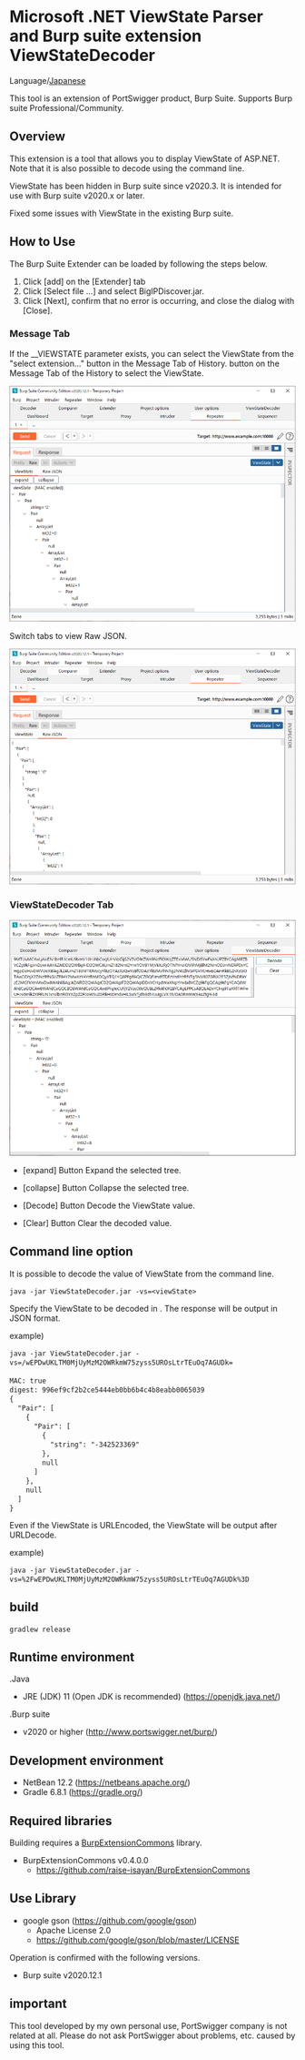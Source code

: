 Microsoft .NET ViewState Parser and Burp suite extension ViewStateDecoder
=============

Language/[Japanese](Readme-ja.md)

This tool is an extension of PortSwigger product, Burp Suite.
Supports Burp suite Professional/Community.


## Overview

This extension is a tool that allows you to display ViewState of ASP.NET.
Note that it is also possible to decode using the command line.

ViewState has been hidden in Burp suite since v2020.3.
It is intended for use with Burp suite v2020.x or later.

Fixed some issues with ViewState in the existing Burp suite.

## How to Use

The Burp Suite Extender can be loaded by following the steps below.

1. Click [add] on the [Extender] tab
2. Click [Select file ...] and select BigIPDiscover.jar.
3. Click [Next], confirm that no error is occurring, and close the dialog with [Close].

### Message Tab

If the __VIEWSTATE parameter exists, you can select the ViewState from the "select extension..." button in the Message Tab of History. button on the Message Tab of the History to select the ViewState.

![ViewState-Tree Tab](/image/ViewState-Tree.png)

Switch tabs to view Raw JSON.

![ViewState-JSON Tab](/image/ViewState-JSON.png)

### ViewStateDecoder Tab

![ViewStateDecoder Tab](/image/ViewStateDecoder.png)

- [expand] Button
    Expand the selected tree.

- [collapse] Button
    Collapse the selected tree.

- [Decode] Button
    Decode the ViewState value.

- [Clear] Button
    Clear the decoded value.

## Command line option

It is possible to decode the value of ViewState from the command line.

```
java -jar ViewStateDecoder.jar -vs=<viewState>
```

Specify the ViewState to be decoded in <viewState>. The response will be output in JSON format.

example)
```
java -jar ViewStateDecoder.jar -vs=/wEPDwUKLTM0MjUyMzM2OWRkmW75zyss5UROsLtrTEuOq7AGUDk=

MAC: true
digest: 996ef9cf2b2ce5444eb0bb6b4c4b8eabb0065039
{
  "Pair": [
    {
      "Pair": [
        {
          "string": "-342523369"
        },
        null
      ]
    },
    null
  ]
}
```

Even if the ViewState is URLEncoded, the ViewState will be output after URLDecode.

example)
```
java -jar ViewStateDecoder.jar -vs=%2FwEPDwUKLTM0MjUyMzM2OWRkmW75zyss5UROsLtrTEuOq7AGUDk%3D
```

## build

```
gradlew release
```

## Runtime environment

.Java
* JRE (JDK) 11 (Open JDK is recommended) (https://openjdk.java.net/)

.Burp suite
* v2020 or higher (http://www.portswigger.net/burp/)

## Development environment
* NetBean 12.2 (https://netbeans.apache.org/)
* Gradle 6.8.1 (https://gradle.org/)

## Required libraries
Building requires a [BurpExtensionCommons](https://github.com/raise-isayan/BurpExtensionCommons) library.
* BurpExtensionCommons v0.4.0.0
  * https://github.com/raise-isayan/BurpExtensionCommons

## Use Library

* google gson (https://github.com/google/gson)
  * Apache License 2.0
  * https://github.com/google/gson/blob/master/LICENSE

Operation is confirmed with the following versions.
* Burp suite v2020.12.1

## important
This tool developed by my own personal use, PortSwigger company is not related at all. Please do not ask PortSwigger about problems, etc. caused by using this tool.
